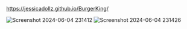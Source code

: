 https://jessicadollz.github.io/BurgerKing/

![Screenshot 2024-06-04 231412](https://github.com/Jessicadollz/BurgerKing/assets/162475966/7060dbcc-2474-4893-8c07-f1804b6299f9)
![Screenshot 2024-06-04 231426](https://github.com/Jessicadollz/BurgerKing/assets/162475966/6db559b4-f625-4fee-bb11-ff74ebe24d0f)
